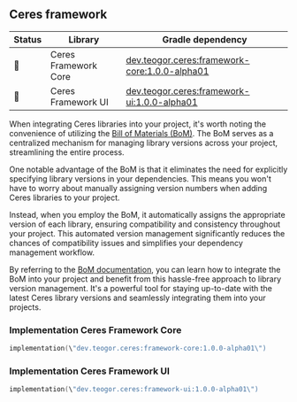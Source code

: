 ## Ceres framework

| Status | Library | Gradle dependency |
| ------ | ------- | ----------------- |
| 🧪 | Ceres Framework Core | [dev.teogor.ceres:framework-core:1.0.0-alpha01](#implementation-ceres-framework-core) |
| 🧪 | Ceres Framework UI | [dev.teogor.ceres:framework-ui:1.0.0-alpha01](#implementation-ceres-framework-ui) |

When integrating Ceres libraries into your project, it's worth noting the convenience of utilizing the [Bill of Materials (BoM)](docs/bom/versions.md). The BoM serves as a centralized mechanism for managing library versions across your project, streamlining the entire process.

One notable advantage of the BoM is that it eliminates the need for explicitly specifying library versions in your dependencies. This means you won't have to worry about manually assigning version numbers when adding Ceres libraries to your project.

Instead, when you employ the BoM, it automatically assigns the appropriate version of each library, ensuring compatibility and consistency throughout your project. This automated version management significantly reduces the chances of compatibility issues and simplifies your dependency management workflow.

By referring to the [BoM documentation](docs/bom/versions.md), you can learn how to integrate the BoM into your project and benefit from this hassle-free approach to library version management. It's a powerful tool for staying up-to-date with the latest Ceres library versions and seamlessly integrating them into your projects.

### Implementation Ceres Framework Core

```kotlin
implementation(\"dev.teogor.ceres:framework-core:1.0.0-alpha01\")
```
### Implementation Ceres Framework UI

```kotlin
implementation(\"dev.teogor.ceres:framework-ui:1.0.0-alpha01\")
```

